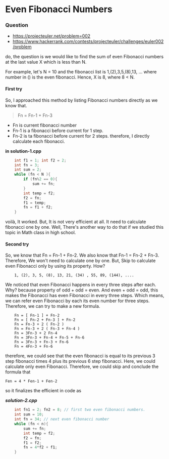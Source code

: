 # Even Fibonacci Numbers

### Question

*   https://projecteuler.net/problem=002
*   https://www.hackerrank.com/contests/projecteuler/challenges/euler002/problem

do, the question is we would like to find the sum of even Fibonacci numbers at the last value X which is less than N.

For example, let's N = 10 and the fibonacci list is 1,(2),3,5,(8),13, ... where number in () is the even fibonacci.
Hence, X is 8, where 8 < N.

#### First try

So, I approached this method by listing Fibonacci numbers directly as we know that.

> Fn = Fn-1 + Fn-3
* Fn is current fibonacci number
* Fn-1 is a fibonacci before current for 1 step.
* Fn-2 is ta fibonacci before current for 2 steps.
therefore, I directly calculate each fibonacci.

**in solution-1.cpp**
```cpp
    int f1 = 1; int f2 = 2;
    int fn = 3;
    int sum = 2;
    while (fn < N ){
        if (fn%2 == 0){
            sum += fn;
        }
        int temp = f2;
        f2 = fn;
        f1 = temp;
        fn = f1 + f2;
    }
```
voilà, It worked. But, It is not very efficient at all. It need to calculate fibonacci one by one. Well, There's another way to do that if we studied this topic in Math class in high school.

#### Second try
So, we know that Fn = Fn-1 + Fn-2. We also know that Fn-1 = Fn-2 + Fn-3. Therefore, We won't need to calculate one by one. But, Skip to calculate even Fibonacci only by using its property. How?
``` 
    1, (2), 3, 5, (8), 13, 21, (34) , 55, 89, (144), ....
```
We noticed that even Fibonacci happens in every three steps after each. Why? because property of odd + odd = even. And even + odd = odd, this makes the Fibonacci has even Fibonacci in every three steps. Which means, we can refer even Fibonacci by each its even number for three steps. Therefore, we can try to make a new formula.
```
    Fn = [ Fn-1 ] + Fn-2
    Fn = [ Fn-2 + Fn-3 ] + Fn-2
    Fn = Fn-3 + 2 ( Fn-2 )
    Fn = Fn-3 + 2 ( Fn-3 + Fn-4 )
    Fn = 3Fn-3 + 2 Fn-4
    Fn = 3Fn-3 + Fn-4 + Fn-5 + Fn-6
    Fn = 3Fn-3 + Fn-3 + Fn-6
    Fn = 4Fn-3 + Fn-6
```
therefore, we could see that the even fibonacci is equal to its previous 3 step fibonacci times 4 plus its previous 6 step fibonacci.
Here, we could calculate only even Fibonacci. Therefore, we could skip and conclude the formula that 
```
Fen = 4 * Fen-1 + Fen-2
```
so it finalizes the efficient in code as

***solution-2.cpp***
```cpp
    int fn1 = 2; fn2 = 8; // first two even fibonacci numbers.
    int sum = 10;
    int fn = 34; // next even fibonacci number
    while (fn < n){
        sum += fn;
        int temp = f2;
        f2 = fn;
        f1 = f2;
        fn = 4*f2 + f1;
    }
```
